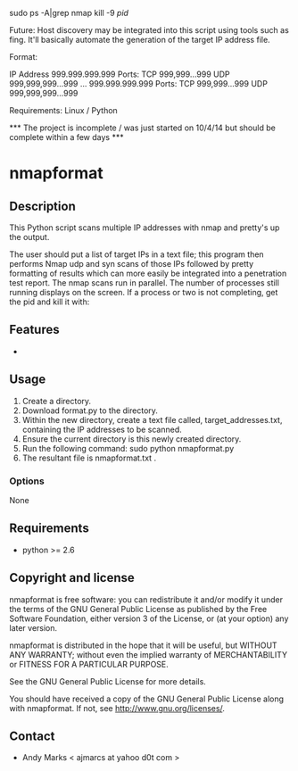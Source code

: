

sudo ps -A|grep nmap
kill -9 *pid*

Future:  Host discovery may be integrated into this script using tools such as fing.  It'll basically automate the generation of the target IP address file.

Format:

IP Address
999.999.999.999      Ports:  TCP 999,999...999 UDP 999,999,999...999
...
999.999.999.999      Ports:  TCP 999,999...999 UDP 999,999,999...999

Requirements:  Linux / Python

*** The project is incomplete / was just started on 10/4/14 but should be complete within a few days ***

nmapformat
============

Description
-----------
This Python script scans multiple IP addresses with nmap and pretty's up the output.

The user should put a list of target IPs in a text file;  this program then performs Nmap udp and syn scans of those IPs followed by pretty formatting of results which can more easily be integrated into a penetration test report.   The nmap scans run in parallel. The number of processes still running displays on the screen.  If a process or two is not completing, get the pid and kill it with:

Features
--------
* 

Usage
-----
1. Create a directory.
2. Download format.py to the directory.
3. Within the new directory, create a text file called, target_addresses.txt, containing the IP addresses to be scanned.
4. Ensure the current directory is this newly created directory.
5. Run the following command:  sudo python nmapformat.py
7. The resultant file is nmapformat.txt .

### Options
None

Requirements
------------
* python >= 2.6


Copyright and license
---------------------
nmapformat is free software: you can redistribute it and/or modify it under the terms of the GNU General Public License as published by the Free Software Foundation, either version 3 of the License, or (at your option) any later version.

nmapformat is distributed in the hope that it will be useful, but WITHOUT ANY WARRANTY; without even the implied warranty of MERCHANTABILITY or FITNESS FOR A PARTICULAR PURPOSE.  

See the GNU General Public License for more details.

You should have received a copy of the GNU General Public License along with nmapformat. 
If not, see http://www.gnu.org/licenses/.

Contact
-------
* Andy Marks < ajmarcs at yahoo d0t com >
